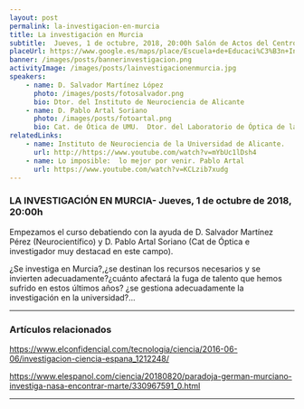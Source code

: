 ```yaml
---
layout: post
permalink: la-investigacion-en-murcia
title: La investigación en Murcia
subtitle:  Jueves, 1 de octubre, 2018, 20:00h Salón de Actos del Centro de Infantil Nº 1(Paseo Rosales)
placeUrl: https://www.google.es/maps/place/Escuela+de+Educaci%C3%B3n+Infantil+N%C2%BA+1/@38.0511487,-1.2141566,15z/data=!4m5!3m4!1s0xd6380aa063461a5:0xa4a6aa5b957bba25!8m2!3d38.0523753!4d-1.2133646
banner: /images/posts/bannerinvestigacion.png
activityImage: /images/posts/lainvestigacionenmurcia.jpg
speakers: 
    - name: D. Salvador Martínez López
      photo: /images/posts/fotosalvador.png
      bio: Dtor. del Instituto de Neurociencia de Alicante
    - name: D. Pablo Artal Soriano
      photo: /images/posts/fotoartal.png
      bio: Cat. de Ótica de UMU.  Dtor. del Laboratorio de Óptica de la UMU
relatedLinks: 
    - name: Instituto de Neurociencia de la Universidad de Alicante.
      url: http://https://www.youtube.com/watch?v=mYbUc1lDsh4
    - name: Lo imposible:  lo mejor por venir. Pablo Artal
      url: https://www.youtube.com/watch?v=KCLzib7xudg   
---
```


###  LA INVESTIGACIÓN  EN MURCIA- Jueves, 1 de octubre de 2018, 20:00h

Empezamos el curso debatiendo con la ayuda de D. Salvador Martínez Pérez (Neurocientífico) y D. Pablo Artal Soriano (Cat de Óptica e investigador muy destacad en este campo).  

  ¿Se investiga en Murcia?,¿se destinan los recursos necesarios y se invierten adecuadamente?¿cuánto afectará la fuga de talento que hemos sufrido en estos últimos años? ¿se gestiona adecuadamente la investigación en la universidad?...


***

### Artículos relacionados

https://www.elconfidencial.com/tecnologia/ciencia/2016-06-06/investigacion-ciencia-espana_1212248/

https://www.elespanol.com/ciencia/20180820/paradoja-german-murciano-investiga-nasa-encontrar-marte/330967591_0.html
***

